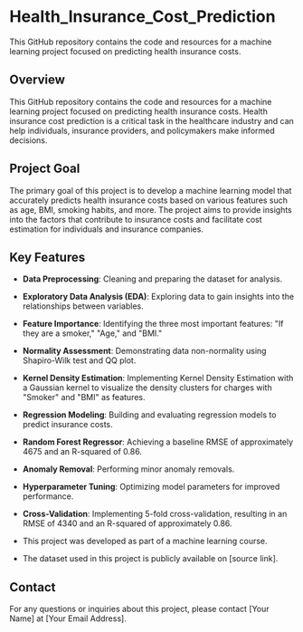 # Health_Insurance_Cost_Prediction
This GitHub repository contains the code and resources for a machine learning project focused on predicting health insurance costs. 

## Overview

This GitHub repository contains the code and resources for a machine learning project focused on predicting health insurance costs. Health insurance cost prediction is a critical task in the healthcare industry and can help individuals, insurance providers, and policymakers make informed decisions.

## Project Goal

The primary goal of this project is to develop a machine learning model that accurately predicts health insurance costs based on various features such as age, BMI, smoking habits, and more. The project aims to provide insights into the factors that contribute to insurance costs and facilitate cost estimation for individuals and insurance companies.

## Key Features

- **Data Preprocessing**: Cleaning and preparing the dataset for analysis.
- **Exploratory Data Analysis (EDA)**: Exploring data to gain insights into the relationships between variables.
- **Feature Importance**: Identifying the three most important features: "If they are a smoker," "Age," and "BMI."
- **Normality Assessment**: Demonstrating data non-normality using Shapiro-Wilk test and QQ plot.
- **Kernel Density Estimation**: Implementing Kernel Density Estimation with a Gaussian kernel to visualize the density clusters for charges with "Smoker" and "BMI" as features.
- **Regression Modeling**: Building and evaluating regression models to predict insurance costs.
- **Random Forest Regressor**: Achieving a baseline RMSE of approximately 4675 and an R-squared of 0.86.
- **Anomaly Removal**: Performing minor anomaly removals.
- **Hyperparameter Tuning**: Optimizing model parameters for improved performance.
- **Cross-Validation**: Implementing 5-fold cross-validation, resulting in an RMSE of 4340 and an R-squared of approximately 0.86.


- This project was developed as part of a machine learning course.
- The dataset used in this project is publicly available on [source link].

## Contact

For any questions or inquiries about this project, please contact [Your Name] at [Your Email Address].
